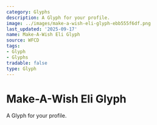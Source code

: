 ```yaml
---
category: Glyphs
description: A Glyph for your profile.
image: ../images/make-a-wish-eli-glyph-ebb555f6df.png
last_updated: '2025-09-17'
name: Make-A-Wish Eli Glyph
source: WFCD
tags:
- Glyph
- Glyphs
tradable: false
type: Glyph
---
```


# Make-A-Wish Eli Glyph

A Glyph for your profile.

